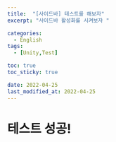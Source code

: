 ```yaml
---
title:  "[사이드바] 테스트를 해보자"
excerpt: "사이드바 활성화를 시켜보자 "

categories:
  - English
tags:
  - [Unity,Test]

toc: true
toc_sticky: true

date: 2022-04-25
last_modified_at: 2022-04-25
---
```


# 테스트 성공!
